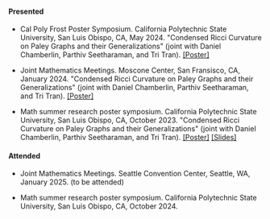 

#### Presented
- Cal Poly Frost Poster Symposium. California Polytechnic State University, San Luis Obispo, CA, May 2024. "Condensed Ricci Curvature on Paley Graphs and their Generalizations" (joint with Daniel Chamberlin, Parthiv Seetharaman, and Tri Tran). [[Poster]](https://stepheng105.github.io/static/assets/files/condensed_ricci_curvature_poster.pdf)

- Joint Mathematics Meetings. Moscone Center, San Fransisco, CA, January 2024. "Condensed Ricci Curvature on Paley Graphs and their Generalizations" (joint with Daniel Chamberlin, Parthiv Seetharaman, and Tri Tran). [[Poster]](https://stepheng105.github.io/static/assets/files/condensed_ricci_curvature_poster.pdf)

- Math summer research poster symposium. California Polytechnic State University, San Luis Obispo, CA, October 2023. "Condensed Ricci Curvature on Paley Graphs and their Generalizations" (joint with Daniel Chamberlin, Parthiv Seetharaman, and Tri Tran). [[Poster]](https://stepheng105.github.io/static/assets/files/condensed_ricci_curvature_poster.pdf) [[Slides]](https://stepheng105.github.io/static/assets/files/condensed_ricci_curvature_slides.pdf)


#### Attended
- Joint Mathematics Meetings. Seattle Convention Center, Seattle, WA, January 2025. (to be attended)

- Math summer research poster symposium. California Polytechnic State University, San Luis Obispo, CA, October 2024.